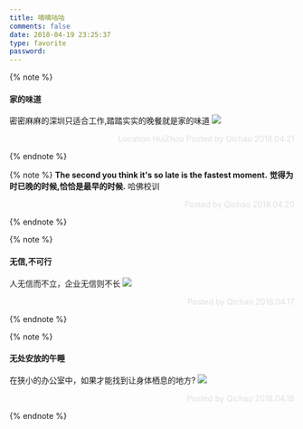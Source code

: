 ```yaml
---
title: 嘀嘀咕咕
comments: false
date: 2018-04-19 23:25:37
type: favorite
password:
---
```


{% note %}
#### 家的味道
密密麻麻的深圳只适合工作,踏踏实实的晚餐就是家的味道
<img src="http://zingqi.oss-cn-shenzhen.aliyuncs.com/0.digu/IMG_2083.JPG" class="full-image" />
<p style="text-align:right;color:#e0e0e0">Location HuiZhou Posted by Qichao 2018.04.21</p>
{% endnote %}

{% note %}
**The second you think it's so late is the fastest moment.**
**觉得为时已晚的时候,恰恰是最早的时候.**
哈佛校训
<p style="text-align:right;color:#e0e0e0">Posted by Qichao 2018.04.20</p>
{% endnote %}

{% note %}
#### 无信,不可行
人无信而不立，企业无信则不长
<img src="http://p6spipky2.bkt.clouddn.com/qcczone/180420/2fbhKFI000.jpg?imageslim" class="full-image" />
<p style="text-align:right;color:#e0e0e0">Posted by Qichao 2018.04.17</p>
{% endnote %}

{% note %}
#### 无处安放的午睡  
在狭小的办公室中，如果才能找到让身体栖息的地方?
<img src="http://p6spipky2.bkt.clouddn.com/qcczone/180420/F5c28F6C9f.jpg?imageslim" class="full-image" />
<p style="text-align:right;color:#e0e0e0">Posted by Qichao 2018.04.16</p>
{% endnote %}







